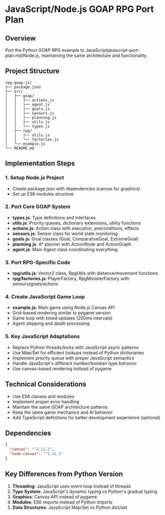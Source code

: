 # JavaScript/Node.js GOAP RPG Port Plan

## Overview
Port the Python GOAP RPG example to JavaScriptjavascript-port-plan.md/Node.js, maintaining the same architecture and functionality.

## Project Structure
```
rpg-goap-js/
├── package.json
├── src/
│   ├── goap/
│   │   ├── actions.js
│   │   ├── agent.js
│   │   ├── goals.js
│   │   ├── sensors.js
│   │   ├── planning.js
│   │   ├── utils.js
│   │   └── types.js
│   ├── rpg/
│   │   ├── utils.js
│   │   └── factories.js
│   └── example.js
└── README.md
```

## Implementation Steps

### 1. Setup Node.js Project
- Create package.json with dependencies (canvas for graphics)
- Set up ES6 modules structure

### 2. Port Core GOAP System
- **types.js**: Type definitions and interfaces
- **utils.js**: Priority queues, dictionary extensions, utility functions
- **actions.js**: Action class with execution, preconditions, effects
- **sensors.js**: Sensor class for world state monitoring  
- **goals.js**: Goal classes (Goal, ComparativeGoal, ExtremeGoal)
- **planning.js**: A* planner with ActionNode and ActionGraph
- **agent.js**: Main Agent class coordinating everything

### 3. Port RPG-Specific Code
- **rpg/utils.js**: Vector2 class, RpgUtils with distance/movement functions
- **rpg/factories.js**: PlayerFactory, RpgMonsterFactory with sensors/goals/actions

### 4. Create JavaScript Game Loop
- **example.js**: Main game using Node.js Canvas API
- Grid-based rendering similar to pygame version
- Game loop with timed updates (200ms intervals)
- Agent stepping and death processing

### 5. Key JavaScript Adaptations
- Replace Python threads/locks with JavaScript async patterns
- Use Map/Set for efficient lookups instead of Python dictionaries
- Implement priority queue with proper JavaScript semantics
- Handle JavaScript's different number/boolean type behavior
- Use canvas-based rendering instead of pygame

## Technical Considerations
- Use ES6 classes and modules
- Implement proper error handling
- Maintain the same GOAP architecture patterns
- Keep the same game mechanics and AI behavior
- Add TypeScript definitions for better development experience (optional)

## Dependencies
```json
{
  "canvas": "^2.11.2",
  "node-canvas": "^2.11.2"
}
```

## Key Differences from Python Version
1. **Threading**: JavaScript uses event loop instead of threads
2. **Type System**: JavaScript's dynamic typing vs Python's gradual typing
3. **Graphics**: Canvas API instead of pygame
4. **Modules**: ES6 imports instead of Python imports
5. **Data Structures**: JavaScript Map/Set vs Python dict/set